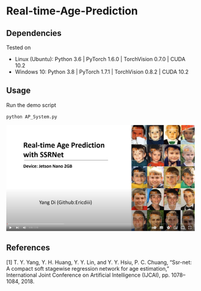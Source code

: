 # Real-time-Age-Prediction

## Dependencies
Tested on
- Linux (Ubuntu): Python 3.6 | PyTorch 1.6.0 | TorchVision 0.7.0 | CUDA 10.2
- Windows 10: Python 3.8 | PyTorch 1.7.1 | TorchVision 0.8.2 | CUDA 10.2

## Usage

Run the demo script
```sh
python AP_System.py
```

[![video](https://github.com/Ericdiii/Real-time-Age-Prediction/blob/demo/image/video.png?raw=true)](https://www.youtube.com/watch?v=pMF8vnfTeaQ "video")

## References
[1] T. Y. Yang, Y. H. Huang, Y. Y. Lin, and Y. Y. Hsiu, P. C. Chuang, “Ssr-net: A compact soft stagewise regression network for age estimation,” International Joint Conference on Artificial Intelligence (IJCAI), pp. 1078–1084, 2018.
